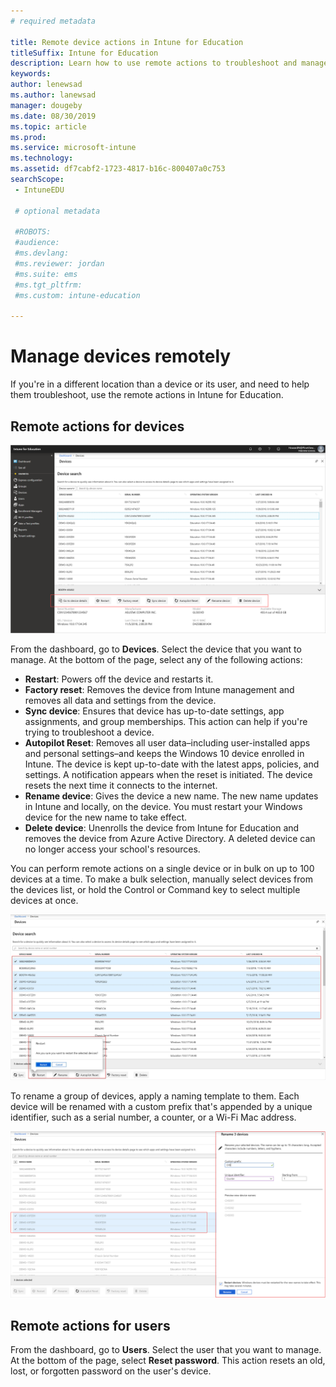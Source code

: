 ```yaml
---
# required metadata

title: Remote device actions in Intune for Education
titleSuffix: Intune for Education
description: Learn how to use remote actions to troubleshoot and manage distant devices.
keywords:
author: lenewsad
ms.author: lanewsad
manager: dougeby
ms.date: 08/30/2019
ms.topic: article
ms.prod:
ms.service: microsoft-intune
ms.technology:
ms.assetid: df7cabf2-1723-4817-b16c-800407a0c753
searchScope:
 - IntuneEDU

 # optional metadata

 #ROBOTS:
 #audience:
 #ms.devlang:
 #ms.reviewer: jordan
 #ms.suite: ems
 #ms.tgt_pltfrm:
 #ms.custom: intune-education

---
```


# Manage devices remotely  

If you're in a different location than a device or its user, and need to help them troubleshoot, use the remote actions in Intune for Education.  


## Remote actions for devices  

[![Example screenshot showing Intune for Education's 7 remote actions.](./media/1812_Intune_EDU_Manage_Remote.png)](./media/1812_Intune_EDU_Manage_Remote.png#lightbox)  

From the dashboard, go to **Devices**. Select the device that you want to manage. At the bottom of the page, select any of the following actions:

- **Restart**: Powers off the device and restarts it.
- **Factory reset**: Removes the device from Intune management and removes all data and settings from the device. 
- **Sync device**: Ensures that device has up-to-date settings, app assignments, and group memberships. This action can help if you're trying to troubleshoot a device.  
- **Autopilot Reset**: Removes all user data&ndash;including user-installed apps and personal settings&ndash;and keeps the Windows 10 device enrolled in Intune. The device is kept up-to-date with the latest apps, policies, and settings. A notification appears when the reset is initiated. The device resets the next time it connects to the internet.  
- **Rename device**: Gives the device a new name. The new name updates in Intune and locally, on the device. You must restart your Windows device for the new name to take effect.  
- **Delete device**: Unenrolls the device from Intune for Education and removes the device from Azure Active Directory. A deleted device can no longer access your school's resources.  

You can perform remote actions on a single device or in bulk on up to 100 devices at a time. To make a bulk selection, manually select devices from the devices list, or hold the Control or Command key to select multiple devices at once. 

[![Example screenshot showing several devices selected, with bulk action confirmation.](./media/bulk-selection-1909-intune-edu.png)](./media/bulk-selection-1909-intune-edu-expanded.png#lightbox)   

To rename a group of devices, apply a naming template to them. Each device will be renamed with a custom prefix that's appended by a unique identifier, such as a serial number, a counter, or a Wi-Fi Mac address.  

[![Example screenshot showing devices selected and rename devices blade and settings.](./media/bulk-rename-1909-intune-edu-expanded.png)](./media/bulk-rename-1909-intune-edu-expanded.png#lightbox)   

## Remote actions for users  

From the dashboard, go to **Users**. Select the user that you want to manage. At the bottom of the page, select **Reset password**. This action resets an old, lost, or forgotten password on the user's device.  
